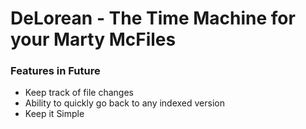 # DeLorean - The Time Machine for your Marty McFiles

### Features in Future
* Keep track of file changes
* Ability to quickly go back to any indexed version
* Keep it Simple